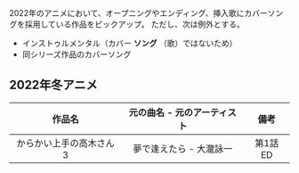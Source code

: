 2022年のアニメにおいて、オープニングやエンディング、挿入歌にカバーソングを採用している作品をピックアップ。
ただし、次は例外とする。

- インストゥルメンタル（カバー **ソング** （歌）ではないため）
- 同シリーズ作品のカバーソング

## 2022年冬アニメ

|作品名|元の曲名 - 元のアーティスト|備考|
|:-:|:-:|:-:|
|からかい上手の高木さん 3|夢で逢えたら - 大瀧詠一|第1話 ED|
